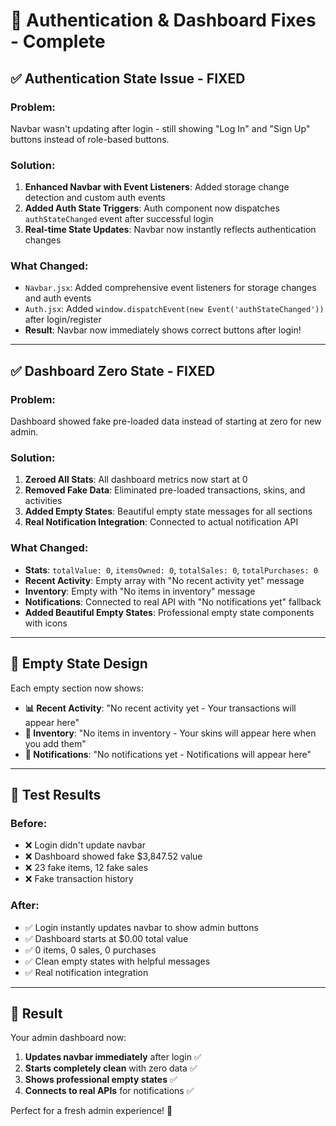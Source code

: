 # 🎯 Authentication & Dashboard Fixes - Complete

## ✅ **Authentication State Issue - FIXED**

### **Problem**: 
Navbar wasn't updating after login - still showing "Log In" and "Sign Up" buttons instead of role-based buttons.

### **Solution**:
1. **Enhanced Navbar with Event Listeners**: Added storage change detection and custom auth events
2. **Added Auth State Triggers**: Auth component now dispatches `authStateChanged` event after successful login
3. **Real-time State Updates**: Navbar now instantly reflects authentication changes

### **What Changed**:
- `Navbar.jsx`: Added comprehensive event listeners for storage changes and auth events
- `Auth.jsx`: Added `window.dispatchEvent(new Event('authStateChanged'))` after login/register
- **Result**: Navbar now immediately shows correct buttons after login!

---

## ✅ **Dashboard Zero State - FIXED**

### **Problem**: 
Dashboard showed fake pre-loaded data instead of starting at zero for new admin.

### **Solution**:
1. **Zeroed All Stats**: All dashboard metrics now start at 0
2. **Removed Fake Data**: Eliminated pre-loaded transactions, skins, and activities  
3. **Added Empty States**: Beautiful empty state messages for all sections
4. **Real Notification Integration**: Connected to actual notification API

### **What Changed**:
- **Stats**: `totalValue: 0`, `itemsOwned: 0`, `totalSales: 0`, `totalPurchases: 0`
- **Recent Activity**: Empty array with "No recent activity yet" message
- **Inventory**: Empty with "No items in inventory" message  
- **Notifications**: Connected to real API with "No notifications yet" fallback
- **Added Beautiful Empty States**: Professional empty state components with icons

---

## 🎨 **Empty State Design**

Each empty section now shows:
- **📊 Recent Activity**: "No recent activity yet - Your transactions will appear here"
- **🎒 Inventory**: "No items in inventory - Your skins will appear here when you add them"  
- **🔔 Notifications**: "No notifications yet - Notifications will appear here"

---

## 🚀 **Test Results**

### **Before**:
- ❌ Login didn't update navbar
- ❌ Dashboard showed fake $3,847.52 value
- ❌ 23 fake items, 12 fake sales
- ❌ Fake transaction history

### **After**:
- ✅ Login instantly updates navbar to show admin buttons
- ✅ Dashboard starts at $0.00 total value
- ✅ 0 items, 0 sales, 0 purchases
- ✅ Clean empty states with helpful messages
- ✅ Real notification integration

---

## 🎯 **Result**

Your admin dashboard now:
1. **Updates navbar immediately** after login ✅
2. **Starts completely clean** with zero data ✅
3. **Shows professional empty states** ✅
4. **Connects to real APIs** for notifications ✅

Perfect for a fresh admin experience! 🎉
